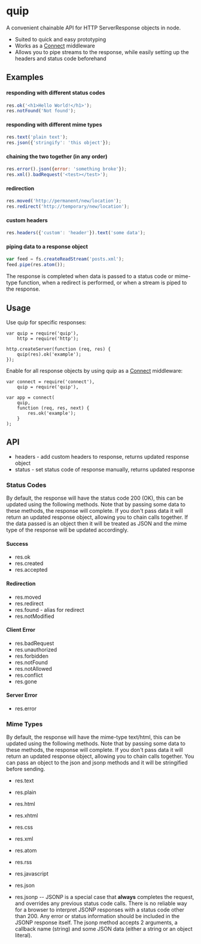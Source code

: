 # quip

A convenient chainable API for HTTP ServerResponse objects in node.

* Suited to quick and easy prototyping
* Works as a [Connect](http://github.com/extjs/Connect) middleware
* Allows you to pipe streams to the response, while easily setting up
  the headers and status code beforehand


## Examples

#### responding with different status codes

```javascript
res.ok('<h1>Hello World!</h1>');
res.notFound('Not found');
```

#### responding with different mime types

```javascript
res.text('plain text');
res.json({'stringify': 'this object'});
```

#### chaining the two together (in any order)

```javascript
res.error().json({error: 'something broke'});
res.xml().badRequest('<test></test>');
```

#### redirection

```javascript
res.moved('http://permanent/new/location');
res.redirect('http://temporary/new/location');
```

#### custom headers

```javascript
res.headers({'custom': 'header'}).text('some data');
```

#### piping data to a response object

```javascript
var feed = fs.createReadStream('posts.xml');
feed.pipe(res.atom());
```

The response is completed when data is passed to a status code or mime-type
function, when a redirect is performed, or when a stream is piped to the
response.


## Usage

Use quip for specific responses:

    var quip = require('quip'),
        http = require('http');

    http.createServer(function (req, res) {
        quip(res).ok('example');
    });

Enable for all response objects by using quip as a
[Connect](http://www.senchalabs.org/connect/) middleware:

    var connect = require('connect'),
        quip = require('quip'),

    var app = connect(
        quip,
        function (req, res, next) {
            res.ok('example');
        }
    );


## API

* headers - add custom headers to response, returns updated response object
* status - set status code of response manually, returns updated response

### Status Codes

By default, the response will have the status code 200 (OK), this can
be updated using the following methods. Note that by passing some data
to these methods, the response will complete. If you don't pass data it will
return an updated response object, allowing you to chain calls together. If
the data passed is an object then it will be treated as JSON and the mime
type of the response will be updated accordingly.

#### Success
* res.ok
* res.created
* res.accepted

#### Redirection
* res.moved
* res.redirect
* res.found - alias for redirect
* res.notModified

#### Client Error
* res.badRequest
* res.unauthorized
* res.forbidden
* res.notFound
* res.notAllowed
* res.conflict
* res.gone

#### Server Error
* res.error

### Mime Types

By default, the response will have the mime-type text/html, this can
be updated using the following methods. Note that by passing some data
to these methods, the response will complete. If you don't pass data it will
return an updated response object, allowing you to chain calls together.
You can pass an object to the json and jsonp methods and it will be
stringified before sending.

* res.text
* res.plain
* res.html
* res.xhtml
* res.css
* res.xml
* res.atom
* res.rss
* res.javascript
* res.json

* res.jsonp -- JSONP is a special case that __always__ completes the request,
  and overrides any previous status code calls. There is no reliable way for
  a browser to interpret JSONP responses with a status code other than 200.
  Any error or status information should be included in the JSONP response
  itself. The jsonp method accepts 2 arguments, a callback name (string) and
  some JSON data (either a string or an object literal).
